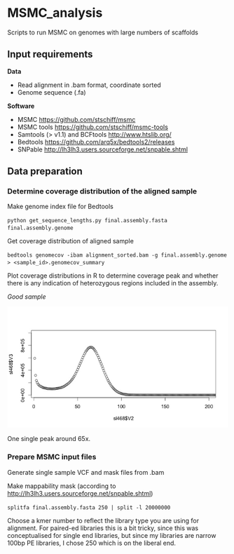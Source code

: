 # MSMC_analysis
Scripts to run MSMC on genomes with large numbers of scaffolds

## Input requirements

**Data**

- Read alignment in .bam format, coordinate sorted
- Genome sequence (.fa)

**Software**

- MSMC https://github.com/stschiff/msmc 
- MSMC tools https://github.com/stschiff/msmc-tools
- Samtools (> v1.1) and BCFtools http://www.htslib.org/
- Bedtools https://github.com/arq5x/bedtools2/releases
- SNPable http://lh3lh3.users.sourceforge.net/snpable.shtml

## Data preparation

### Determine coverage distribution of the aligned sample

Make genome index file for Bedtools

`python get_sequence_lengths.py final.assembly.fasta final.assembly.genome`

Get coverage distribution of aligned sample

`bedtools genomecov -ibam alignment_sorted.bam -g final.assembly.genome > <sample_id>.genomecov_summary`

Plot coverage distributions in R to determine coverage peak and whether there is any indication of heterozygous regions included in the assembly. 

_Good sample_

![SL468_coverage.jpeg](SL468_coverage.jpeg)

One single peak around 65x.

### Prepare MSMC input files

Generate single sample VCF and mask files from .bam


Make mappability mask (according to http://lh3lh3.users.sourceforge.net/snpable.shtml)

`splitfa final.assembly.fasta 250 | split -l 20000000`

Choose a kmer number to reflect the library type you are using for alignment. For paired-ed libraries this is a bit tricky, since this was conceptualised for single end libraries, but since my libraries are narrow 100bp PE libraries, I chose 250 which is on the liberal end.





















